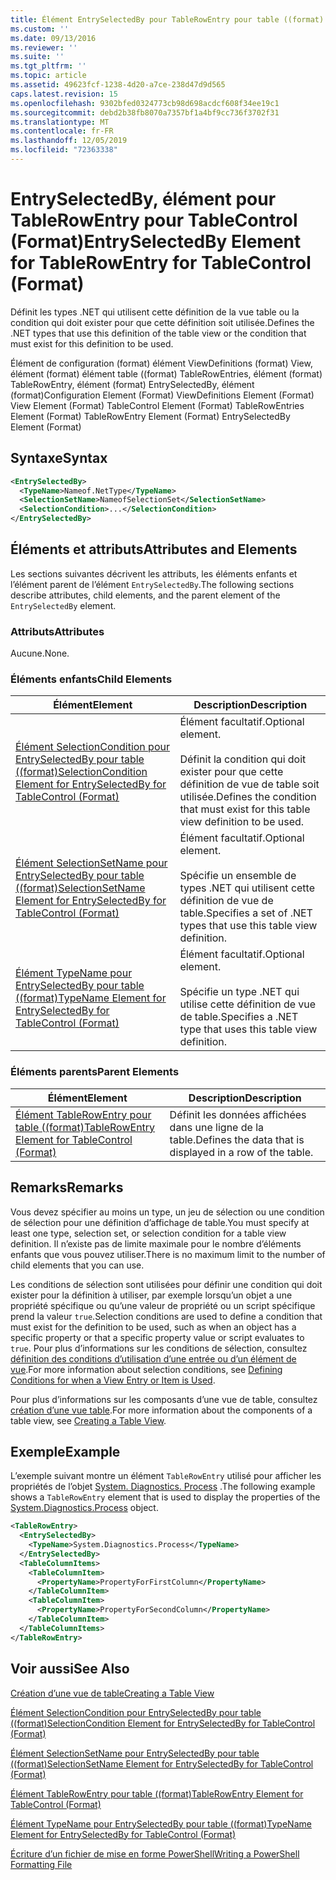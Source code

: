```yaml
---
title: Élément EntrySelectedBy pour TableRowEntry pour table ((format) | Microsoft Docs
ms.custom: ''
ms.date: 09/13/2016
ms.reviewer: ''
ms.suite: ''
ms.tgt_pltfrm: ''
ms.topic: article
ms.assetid: 49623fcf-1238-4d20-a7ce-238d47d9d565
caps.latest.revision: 15
ms.openlocfilehash: 9302bfed0324773cb98d698acdcf608f34ee19c1
ms.sourcegitcommit: debd2b38fb8070a7357bf1a4bf9cc736f3702f31
ms.translationtype: MT
ms.contentlocale: fr-FR
ms.lasthandoff: 12/05/2019
ms.locfileid: "72363338"
---
```

# <a name="entryselectedby-element-for-tablerowentry--for-tablecontrol-format"></a><span data-ttu-id="6d931-102">EntrySelectedBy, élément pour TableRowEntry pour TableControl (Format)</span><span class="sxs-lookup"><span data-stu-id="6d931-102">EntrySelectedBy Element for TableRowEntry  for TableControl (Format)</span></span>

<span data-ttu-id="6d931-103">Définit les types .NET qui utilisent cette définition de la vue table ou la condition qui doit exister pour que cette définition soit utilisée.</span><span class="sxs-lookup"><span data-stu-id="6d931-103">Defines the .NET types that use this definition of the table view or the condition that must exist for this definition to be used.</span></span>

<span data-ttu-id="6d931-104">Élément de configuration (format) élément ViewDefinitions (format) View, élément (format) élément table ((format) TableRowEntries, élément (format) TableRowEntry, élément (format) EntrySelectedBy, élément (format)</span><span class="sxs-lookup"><span data-stu-id="6d931-104">Configuration Element (Format) ViewDefinitions Element (Format) View Element (Format) TableControl Element (Format) TableRowEntries Element (Format) TableRowEntry Element (Format) EntrySelectedBy Element (Format)</span></span>

## <a name="syntax"></a><span data-ttu-id="6d931-105">Syntaxe</span><span class="sxs-lookup"><span data-stu-id="6d931-105">Syntax</span></span>

```xml
<EntrySelectedBy>
  <TypeName>Nameof.NetType</TypeName>
  <SelectionSetName>NameofSelectionSet</SelectionSetName>
  <SelectionCondition>...</SelectionCondition>
</EntrySelectedBy>
```

## <a name="attributes-and-elements"></a><span data-ttu-id="6d931-106">Éléments et attributs</span><span class="sxs-lookup"><span data-stu-id="6d931-106">Attributes and Elements</span></span>

<span data-ttu-id="6d931-107">Les sections suivantes décrivent les attributs, les éléments enfants et l’élément parent de l’élément `EntrySelectedBy`.</span><span class="sxs-lookup"><span data-stu-id="6d931-107">The following sections describe attributes, child elements, and the parent element of the `EntrySelectedBy` element.</span></span>

### <a name="attributes"></a><span data-ttu-id="6d931-108">Attributs</span><span class="sxs-lookup"><span data-stu-id="6d931-108">Attributes</span></span>

<span data-ttu-id="6d931-109">Aucune.</span><span class="sxs-lookup"><span data-stu-id="6d931-109">None.</span></span>

### <a name="child-elements"></a><span data-ttu-id="6d931-110">Éléments enfants</span><span class="sxs-lookup"><span data-stu-id="6d931-110">Child Elements</span></span>

|<span data-ttu-id="6d931-111">Élément</span><span class="sxs-lookup"><span data-stu-id="6d931-111">Element</span></span>|<span data-ttu-id="6d931-112">Description</span><span class="sxs-lookup"><span data-stu-id="6d931-112">Description</span></span>|
|-------------|-----------------|
|[<span data-ttu-id="6d931-113">Élément SelectionCondition pour EntrySelectedBy pour table ((format)</span><span class="sxs-lookup"><span data-stu-id="6d931-113">SelectionCondition Element for EntrySelectedBy for TableControl (Format)</span></span>](./selectioncondition-element-for-entryselectedby-for-tablecontrol-format.md)|<span data-ttu-id="6d931-114">Élément facultatif.</span><span class="sxs-lookup"><span data-stu-id="6d931-114">Optional element.</span></span><br /><br /> <span data-ttu-id="6d931-115">Définit la condition qui doit exister pour que cette définition de vue de table soit utilisée.</span><span class="sxs-lookup"><span data-stu-id="6d931-115">Defines the condition that must exist for this table view definition to be used.</span></span>|
|[<span data-ttu-id="6d931-116">Élément SelectionSetName pour EntrySelectedBy pour table ((format)</span><span class="sxs-lookup"><span data-stu-id="6d931-116">SelectionSetName Element for EntrySelectedBy for TableControl (Format)</span></span>](./selectionsetname-element-for-entryselectedby-for-tablecontrol-format.md)|<span data-ttu-id="6d931-117">Élément facultatif.</span><span class="sxs-lookup"><span data-stu-id="6d931-117">Optional element.</span></span><br /><br /> <span data-ttu-id="6d931-118">Spécifie un ensemble de types .NET qui utilisent cette définition de vue de table.</span><span class="sxs-lookup"><span data-stu-id="6d931-118">Specifies a set of .NET types that use this table view definition.</span></span>|
|[<span data-ttu-id="6d931-119">Élément TypeName pour EntrySelectedBy pour table ((format)</span><span class="sxs-lookup"><span data-stu-id="6d931-119">TypeName Element for EntrySelectedBy for TableControl (Format)</span></span>](./typename-element-for-entryselectedby-for-tablecontrol-format.md)|<span data-ttu-id="6d931-120">Élément facultatif.</span><span class="sxs-lookup"><span data-stu-id="6d931-120">Optional element.</span></span><br /><br /> <span data-ttu-id="6d931-121">Spécifie un type .NET qui utilise cette définition de vue de table.</span><span class="sxs-lookup"><span data-stu-id="6d931-121">Specifies a .NET type that uses this table view definition.</span></span>|

### <a name="parent-elements"></a><span data-ttu-id="6d931-122">Éléments parents</span><span class="sxs-lookup"><span data-stu-id="6d931-122">Parent Elements</span></span>

|<span data-ttu-id="6d931-123">Élément</span><span class="sxs-lookup"><span data-stu-id="6d931-123">Element</span></span>|<span data-ttu-id="6d931-124">Description</span><span class="sxs-lookup"><span data-stu-id="6d931-124">Description</span></span>|
|-------------|-----------------|
|[<span data-ttu-id="6d931-125">Élément TableRowEntry pour table ((format)</span><span class="sxs-lookup"><span data-stu-id="6d931-125">TableRowEntry Element for TableControl (Format)</span></span>](./tablerowentry-element-for-tablerowentries-for-tablecontrol-format.md)|<span data-ttu-id="6d931-126">Définit les données affichées dans une ligne de la table.</span><span class="sxs-lookup"><span data-stu-id="6d931-126">Defines the data that is displayed in a row of the table.</span></span>|

## <a name="remarks"></a><span data-ttu-id="6d931-127">Remarks</span><span class="sxs-lookup"><span data-stu-id="6d931-127">Remarks</span></span>

<span data-ttu-id="6d931-128">Vous devez spécifier au moins un type, un jeu de sélection ou une condition de sélection pour une définition d’affichage de table.</span><span class="sxs-lookup"><span data-stu-id="6d931-128">You must specify at least one type, selection set, or selection condition for a table view definition.</span></span> <span data-ttu-id="6d931-129">Il n’existe pas de limite maximale pour le nombre d’éléments enfants que vous pouvez utiliser.</span><span class="sxs-lookup"><span data-stu-id="6d931-129">There is no maximum limit to the number of child elements that you can use.</span></span>

<span data-ttu-id="6d931-130">Les conditions de sélection sont utilisées pour définir une condition qui doit exister pour la définition à utiliser, par exemple lorsqu’un objet a une propriété spécifique ou qu’une valeur de propriété ou un script spécifique prend la valeur `true`.</span><span class="sxs-lookup"><span data-stu-id="6d931-130">Selection conditions are used to define a condition that must exist for the definition to be used, such as when an object has a specific property or that a specific property value or script evaluates to `true`.</span></span> <span data-ttu-id="6d931-131">Pour plus d’informations sur les conditions de sélection, consultez [définition des conditions d’utilisation d’une entrée ou d’un élément de vue](./defining-conditions-for-displaying-data.md).</span><span class="sxs-lookup"><span data-stu-id="6d931-131">For more information about selection conditions, see [Defining Conditions for when a View Entry or Item is Used](./defining-conditions-for-displaying-data.md).</span></span>

<span data-ttu-id="6d931-132">Pour plus d’informations sur les composants d’une vue de table, consultez [création d’une vue table](./creating-a-table-view.md).</span><span class="sxs-lookup"><span data-stu-id="6d931-132">For more information about the components of a table view, see [Creating a Table View](./creating-a-table-view.md).</span></span>

## <a name="example"></a><span data-ttu-id="6d931-133">Exemple</span><span class="sxs-lookup"><span data-stu-id="6d931-133">Example</span></span>

<span data-ttu-id="6d931-134">L’exemple suivant montre un élément `TableRowEntry` utilisé pour afficher les propriétés de l’objet [System. Diagnostics. Process](/dotnet/api/System.Diagnostics.Process) .</span><span class="sxs-lookup"><span data-stu-id="6d931-134">The following example shows a `TableRowEntry` element that is used to display the properties of the [System.Diagnostics.Process](/dotnet/api/System.Diagnostics.Process) object.</span></span>

```xml
<TableRowEntry>
  <EntrySelectedBy>
    <TypeName>System.Diagnostics.Process</TypeName>
  </EntrySelectedBy>
  <TableColumnItems>
    <TableColumnItem>
      <PropertyName>PropertyForFirstColumn</PropertyName>
    </TableColumnItem>
    <TableColumnItem>
      <PropertyName>PropertyForSecondColumn</PropertyName>
    </TableColumnItem>
  </TableColumnItems>
</TableRowEntry>
```

## <a name="see-also"></a><span data-ttu-id="6d931-135">Voir aussi</span><span class="sxs-lookup"><span data-stu-id="6d931-135">See Also</span></span>

[<span data-ttu-id="6d931-136">Création d’une vue de table</span><span class="sxs-lookup"><span data-stu-id="6d931-136">Creating a Table View</span></span>](./creating-a-table-view.md)

[<span data-ttu-id="6d931-137">Élément SelectionCondition pour EntrySelectedBy pour table ((format)</span><span class="sxs-lookup"><span data-stu-id="6d931-137">SelectionCondition Element for EntrySelectedBy for TableControl (Format)</span></span>](./selectioncondition-element-for-entryselectedby-for-tablecontrol-format.md)

[<span data-ttu-id="6d931-138">Élément SelectionSetName pour EntrySelectedBy pour table ((format)</span><span class="sxs-lookup"><span data-stu-id="6d931-138">SelectionSetName Element for EntrySelectedBy for TableControl (Format)</span></span>](./selectionsetname-element-for-entryselectedby-for-tablecontrol-format.md)

[<span data-ttu-id="6d931-139">Élément TableRowEntry pour table ((format)</span><span class="sxs-lookup"><span data-stu-id="6d931-139">TableRowEntry Element for TableControl (Format)</span></span>](./tablerowentry-element-for-tablerowentries-for-tablecontrol-format.md)

[<span data-ttu-id="6d931-140">Élément TypeName pour EntrySelectedBy pour table ((format)</span><span class="sxs-lookup"><span data-stu-id="6d931-140">TypeName Element for EntrySelectedBy for TableControl (Format)</span></span>](./typename-element-for-entryselectedby-for-tablecontrol-format.md)

[<span data-ttu-id="6d931-141">Écriture d’un fichier de mise en forme PowerShell</span><span class="sxs-lookup"><span data-stu-id="6d931-141">Writing a PowerShell Formatting File</span></span>](./writing-a-powershell-formatting-file.md)
